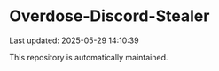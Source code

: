 # Overdose-Discord-Stealer

Last updated: 2025-05-29 14:10:39

This repository is automatically maintained.

